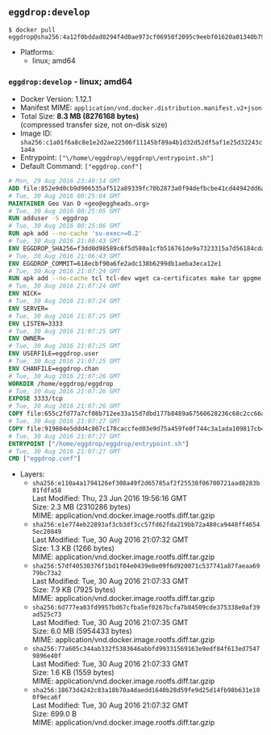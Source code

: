 ## `eggdrop:develop`

```console
$ docker pull eggdrop@sha256:4a12f0bddad0294f4d0ae973cf06950f2095c9eebf01620a01340b792fb494c7
```

-	Platforms:
	-	linux; amd64

### `eggdrop:develop` - linux; amd64

-	Docker Version: 1.12.1
-	Manifest MIME: `application/vnd.docker.distribution.manifest.v2+json`
-	Total Size: **8.3 MB (8276168 bytes)**  
	(compressed transfer size, not on-disk size)
-	Image ID: `sha256:c1a01f6a8c8e1e2d2ae22506f11145bf89a4b1d32d52df5af1e25d32243c1a4a`
-	Entrypoint: `["\/home\/eggdrop\/eggdrop\/entrypoint.sh"]`
-	Default Command: `["eggdrop.conf"]`

```dockerfile
# Mon, 29 Aug 2016 23:49:14 GMT
ADD file:852e9d0cb9d906535af512a89339fc70b2873a0f94defbcbe41cd44942dd6ac8 in / 
# Tue, 30 Aug 2016 00:25:04 GMT
MAINTAINER Geo Van O <geo@eggheads.org>
# Tue, 30 Aug 2016 00:25:05 GMT
RUN adduser -S eggdrop
# Tue, 30 Aug 2016 00:25:06 GMT
RUN apk add --no-cache 'su-exec>=0.2'
# Tue, 30 Aug 2016 21:06:43 GMT
ENV EGGDROP_SHA256=f3dd0d98589c6f5d580a1cfb516761de9a7323315a7d56184cda1047b11c7558
# Tue, 30 Aug 2016 21:06:43 GMT
ENV EGGDROP_COMMIT=618ecbf90a6fe2adc138b6299db1aeba3eca12e1
# Tue, 30 Aug 2016 21:07:24 GMT
RUN apk add --no-cache tcl tcl-dev wget ca-certificates make tar gpgme bash build-base   && wget https://github.com/eggheads/eggdrop/archive/$EGGDROP_COMMIT.tar.gz -O develop.tar.gz  && echo "$EGGDROP_SHA256  develop.tar.gz" | sha256sum -c -   && tar -zxvf develop.tar.gz   && rm develop.tar.gz     && ( cd eggdrop-$EGGDROP_COMMIT     && ./configure --with-tclinc=/usr/include/tcl8.6/tcl.h --with-tcllib=/usr/lib/x86_64-linux-gnu/libtcl8.6.so     && make config     && make     && make install DEST=/home/eggdrop/eggdrop )   && rm -rf eggdrop-$EGGDROP_COMMIT   && mkdir /home/eggdrop/eggdrop/data   && chown -R eggdrop /home/eggdrop/eggdrop   && apk del tcl-dev wget ca-certificates make tar gpgme build-base
# Tue, 30 Aug 2016 21:07:24 GMT
ENV NICK=
# Tue, 30 Aug 2016 21:07:24 GMT
ENV SERVER=
# Tue, 30 Aug 2016 21:07:25 GMT
ENV LISTEN=3333
# Tue, 30 Aug 2016 21:07:25 GMT
ENV OWNER=
# Tue, 30 Aug 2016 21:07:25 GMT
ENV USERFILE=eggdrop.user
# Tue, 30 Aug 2016 21:07:25 GMT
ENV CHANFILE=eggdrop.chan
# Tue, 30 Aug 2016 21:07:26 GMT
WORKDIR /home/eggdrop/eggdrop
# Tue, 30 Aug 2016 21:07:26 GMT
EXPOSE 3333/tcp
# Tue, 30 Aug 2016 21:07:26 GMT
COPY file:655c2fd77a7cf08b712ee33a15d7dbd177b8489a67560628236c68c2cc66aa58 in /home/eggdrop/eggdrop 
# Tue, 30 Aug 2016 21:07:27 GMT
COPY file:919804e5ddd4c807c178caccfed03e9d75a459fe0f744c3a1ada109817cb44ec in /home/eggdrop/eggdrop/scripts/ 
# Tue, 30 Aug 2016 21:07:27 GMT
ENTRYPOINT ["/home/eggdrop/eggdrop/entrypoint.sh"]
# Tue, 30 Aug 2016 21:07:27 GMT
CMD ["eggdrop.conf"]
```

-	Layers:
	-	`sha256:e110a4a1794126ef308a49f2d65785af2f25538f06700721aad8283b81fdfa58`  
		Last Modified: Thu, 23 Jun 2016 19:56:16 GMT  
		Size: 2.3 MB (2310286 bytes)  
		MIME: application/vnd.docker.image.rootfs.diff.tar.gzip
	-	`sha256:e1e774eb22893af3cb3df3cc57fd62fda219bb72a480ca9448ff46545ec20849`  
		Last Modified: Tue, 30 Aug 2016 21:07:32 GMT  
		Size: 1.3 KB (1266 bytes)  
		MIME: application/vnd.docker.image.rootfs.diff.tar.gzip
	-	`sha256:57df40530376f1bd1f04e0439e8e09f6d920071c537741a87faeaa6979bc73a2`  
		Last Modified: Tue, 30 Aug 2016 21:07:33 GMT  
		Size: 7.9 KB (7925 bytes)  
		MIME: application/vnd.docker.image.rootfs.diff.tar.gzip
	-	`sha256:6d777ea03fd9957bd67cfba5ef0267bcfa7b84509cde375338e0af39ad525c73`  
		Last Modified: Tue, 30 Aug 2016 21:07:35 GMT  
		Size: 6.0 MB (5954433 bytes)  
		MIME: application/vnd.docker.image.rootfs.diff.tar.gzip
	-	`sha256:77a605c344ab332f5383646abbfd99331569163e9edf84f613ed75479896e40f`  
		Last Modified: Tue, 30 Aug 2016 21:07:33 GMT  
		Size: 1.6 KB (1559 bytes)  
		MIME: application/vnd.docker.image.rootfs.diff.tar.gzip
	-	`sha256:18673d4242c83a18b70a4daedd1640b28d59fe9d25d14fb98b631e100f9eca6f`  
		Last Modified: Tue, 30 Aug 2016 21:07:32 GMT  
		Size: 699.0 B  
		MIME: application/vnd.docker.image.rootfs.diff.tar.gzip

